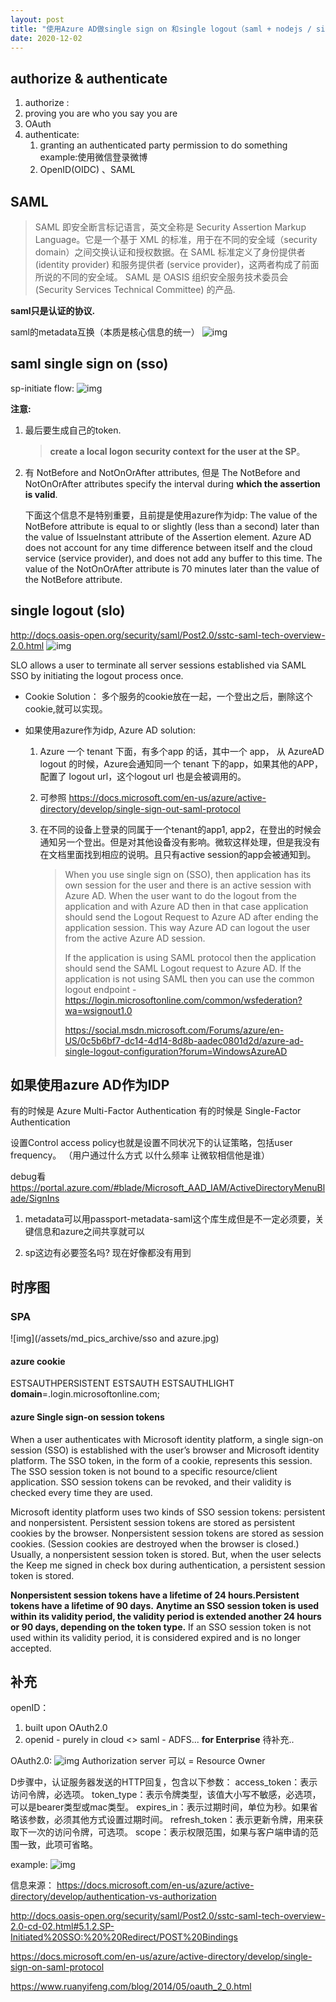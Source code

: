 ```yaml
---
layout: post
title: "使用Azure AD做single sign on 和single logout（saml + nodejs / single page ）"
date: 2020-12-02
---
```

## authorize & authenticate

1. authorize :
  1. proving you are who you say you are  
   2. OAuth
2. authenticate: 
   1. granting an authenticated party permission to do something example:使用微信登录微博
   2. OpenID(OIDC) 、SAML



## SAML 

> SAML 即安全断言标记语言，英文全称是 Security Assertion Markup Language。它是一个基于 XML 的标准，用于在不同的安全域（security domain）之间交换认证和授权数据。在 SAML 标准定义了身份提供者 (identity provider) 和服务提供者 (service provider)，这两者构成了前面所说的不同的安全域。 SAML 是 OASIS 组织安全服务技术委员会(Security Services Technical Committee) 的产品.

**saml只是认证的协议.**

saml的metadata互换（本质是核心信息的统一）
![img](/assets/md_pics_archive/saml.png)



## saml single sign on (sso)
sp-initiate flow:
![img](/assets/md_pics_archive/saml-flow.png)

**注意:**

1. 最后要生成自己的token.

   > **create a local logon security context for the user at the SP**。



2. 有 NotBefore and NotOnOrAfter attributes, 但是 The NotBefore and NotOnOrAfter attributes specify the interval during **which the assertion is valid**.

   

   下面这个信息不是特别重要，且前提是使用azure作为idp:
   The value of the NotBefore attribute is equal to or slightly (less than a second) later than the value of IssueInstant attribute of the Assertion element. Azure AD does not account for any time difference between itself and the cloud service (service provider), and does not add any buffer to this time.
   The value of the NotOnOrAfter attribute is 70 minutes later than the value of the NotBefore attribute.




## single logout (slo)

http://docs.oasis-open.org/security/saml/Post2.0/sstc-saml-tech-overview-2.0.html
![img](/assets/md_pics_archive/slo.png)

SLO allows a user to terminate all server sessions established via SAML SSO by initiating the logout process once. 

- Cookie Solution：
  多个服务的cookie放在一起，一个登出之后，删除这个cookie,就可以实现。

- 如果使用azure作为idp, Azure AD solution:

  1. Azure 一个 tenant 下面，有多个app 的话，其中一个 app， 从 AzureAD logout 的时候，Azure会通知同一个 tenant 下的app，如果其他的APP，配置了 logout url，这个logout url 也是会被调用的。

  2. 可参照 https://docs.microsoft.com/en-us/azure/active-directory/develop/single-sign-out-saml-protocol

  3. 在不同的设备上登录的同属于一个tenant的app1, app2，在登出的时候会通知另一个登出。但是对其他设备没有影响。微软这样处理，但是我没有在文档里面找到相应的说明。且只有active session的app会被通知到。

     > When you use single sign on (SSO), then application has its own session for the user and there is an active session with Azure AD. When the user want to do the logout from the application and with Azure AD then in that case application should send the Logout Request to Azure AD after ending the application session. This way Azure AD can logout the user from the active Azure AD session.
     >
     > If the application is using SAML protocol then the application should send the SAML Logout request to Azure AD. If the application is not using SAML then you can use the common logout endpoint - https://login.microsoftonline.com/common/wsfederation?wa=wsignout1.0 
     >
     > https://social.msdn.microsoft.com/Forums/azure/en-US/0c5b6bf7-dc14-4d14-8d8b-aadec0801d2d/azure-ad-single-logout-configuration?forum=WindowsAzureAD

## 如果使用azure AD作为IDP

有的时候是 Azure Multi-Factor Authentication
有的时候是 Single-Factor Authentication

设置Control access policy也就是设置不同状况下的认证策略，包括user frequency。
（用户通过什么方式 以什么频率 让微软相信他是谁）

debug看
https://portal.azure.com/#blade/Microsoft_AAD_IAM/ActiveDirectoryMenuBlade/SignIns

1. metadata可以用passport-metadata-saml这个库生成但是不一定必须要，关键信息和azure之间共享就可以

2. sp这边有必要签名吗? 现在好像都没有用到

## 时序图
### SPA
![img](/assets/md_pics_archive/sso and azure.jpg)




#### azure cookie
ESTSAUTHPERSISTENT
ESTSAUTH
ESTSAUTHLIGHT
**domain**=.login.microsoftonline.com;

#### azure Single sign-on session tokens
When a user authenticates with Microsoft identity platform, a single sign-on session (SSO) is established with the user’s browser and Microsoft identity platform. The SSO token, in the form of a cookie, represents this session. The SSO session token is not bound to a specific resource/client application. SSO session tokens can be revoked, and their validity is checked every time they are used.

Microsoft identity platform uses two kinds of SSO session tokens: persistent and nonpersistent. Persistent session tokens are stored as persistent cookies by the browser. Nonpersistent session tokens are stored as session cookies. (Session cookies are destroyed when the browser is closed.) Usually, a nonpersistent session token is stored. But, when the user selects the Keep me signed in check box during authentication, a persistent session token is stored.

**Nonpersistent session tokens have a lifetime of 24 hours.Persistent tokens have a lifetime of 90 days.** **Anytime an SSO session token is used within its validity period, the validity period is extended another 24 hours or 90 days, depending on the token type.** If an SSO session token is not used within its validity period, it is considered expired and is no longer accepted.



## 补充
openID：
1. built upon OAuth2.0
2. openid - purely in cloud  <>  saml - ADFS... **for Enterprise**
待补充..

OAuth2.0:
![img](/assets/md_pics_archive/OAuth2.0.png)
Authorization server 可以 = Resource Owner

D步骤中，认证服务器发送的HTTP回复，包含以下参数：
access_token：表示访问令牌，必选项。
token_type：表示令牌类型，该值大小写不敏感，必选项，可以是bearer类型或mac类型。
expires_in：表示过期时间，单位为秒。如果省略该参数，必须其他方式设置过期时间。
refresh_token：表示更新令牌，用来获取下一次的访问令牌，可选项。
scope：表示权限范围，如果与客户端申请的范围一致，此项可省略。

example:
![img](/assets/md_pics_archive/OAuth2例子.png)

信息来源：
 https://docs.microsoft.com/en-us/azure/active-directory/develop/authentication-vs-authorization

 http://docs.oasis-open.org/security/saml/Post2.0/sstc-saml-tech-overview-2.0-cd-02.html#5.1.2.SP-Initiated%20SSO:%20%20Redirect/POST%20Bindings

 https://docs.microsoft.com/en-us/azure/active-directory/develop/single-sign-on-saml-protocol

 https://www.ruanyifeng.com/blog/2014/05/oauth_2_0.html